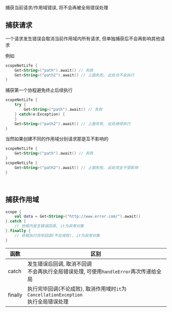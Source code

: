 捕获当前请求/作用域错误, 将不会再被全局错误处理

## 捕获请求

一个请求发生错误会取消当前作用域内所有请求, 但单独捕获后不会再影响其他请求

例如
```kotlin
scopeNetLife {
    Get<String>("path").await() // 失败
    Get<String>("path2").await() // 上面失败, 此处也不会执行
}
```

捕获第一个协程避免终止后续执行
```kotlin
scopeNetLife {
    try {
        Get<String>("path").await() // 失败
    } catch(e:Exception) {
    }
    Get<String>("path2").await() // 上面失败, 此处继续执行
}
```
当然如果创建不同的作用域分别请求那是互不影响的
```kotlin
scopeNetLife {
    Get<String>("path").await() // 失败
}
scopeNetLife {
    Get<String>("path2").await() // 上面失败, 此处完全不受影响
}
```

<br>

## 捕获作用域

```kotlin
scope {
    val data = Get<String>("http://www.error.com/").await()
}.catch {
    // 协程内发生错误回调, it为异常对象
}.finally {
    // 协程执行完毕回调(不论成败), it为异常对象
}
```

| 函数 | 区别 |
|-|-|
| catch | 发生错误后回调, 取消不回调 <br>不会再执行全局错误处理, 可使用`handleError`再次传递给全局 |
| finally | 执行完毕回调(不论成败), 取消作用域时`it`为`CancellationException` <br>执行全局错误处理 |